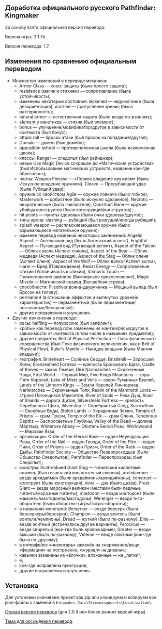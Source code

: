 Доработка официального русского Pathfinder: Kingmaker
-----------------------------------------------------

За основу взята официальная версия перевода.

Версия игры: 2.1.7b.

Версия перевода: 1.7.

Изменения по сравнению официальным переводом
--------------------------------------------
* Множество изменений в переводе механики:
  * Armor Class — класс защиты (была просто защита);
  * resistance (магии и стихиям) — сопротивление (была устойчивость);
  * изменены некоторые состояния: sickened — недомогание (была дезориентация), dazzled — притупление зрения (была растерянность);
  * natural armor — естественная защита (было везде по-разному);
  * element у кинетиков — стихия (был элемент);
  * bonus — улучшение/модификатор/другое в зависимости от контекста (был бонус);
  * attack roll — бросок атаки (был бросок на попадание/другое);
  * Domain — домен (был домейн);
  * opposition school — противоположная школа (была исключенная школа);
  * классы: Ranger — следопыт (был рейнджер);
  * навык Use Magic Device сокращён до «Магические устройства» (был Использование магических устройств, название кое-где обрезалось);
  * черты: Weapon Finesse — «Ловкое владение оружием» (была Искусное владение оружием), Cleave — Прорубающий удар (была Рубящий удар);
  * оружие со свойством Agile — оружие ловкача (было гибкое), Masterwork — добротное (было искусно сделанное), Necrotic — некротическое (было гнилостное), Construct Bane — оружие убийцы конструктов (было конструкций/конструктов);
  * hit points — пункты здоровья (были очки здоровья/другое);
  * типы урона: slashing — рубящий (был режущий/иногда рубящий);
  * splash weapon — расплескивающееся оружие (было взрывающееся метательное оружие);
  * изменён перевод названий некоторых заклинаний: Angelic Aspect — Ангельский вид (было Ангельский аспект), Frightful Aspect — Пугающий вид (Пугающий аспект), Aspect of the Falcon — Облик сокола (Аспект сокола), Aspect of the Bear — Облик медведя (Аспект медведя), Aspect of the Stag — Облик оленя (Аспект оленя), Aspect of the Wolf — Облик волка (Аспект волка), Harm — Вред (Повреждение), Resist Energy — Сопротивление стихии (Устойчивость к стихии), Vampiric Touch — Прикосновение вампира (Вампирское прикосновение), Magic Missile — Магический снаряд (Волшебная стрела);
  * способности: Piledriver воина-двуручника — Мощный выпад (был Бросок на голову);
  * permanent (в отношении эффектов и вытянутых уровней/характеристик) — перманентный (были перманентные/постоянные/бессрочные);
  * другие исправления и улучшения.
* Другие изменения в переводе:
  * расы: halfling — полурослик (был халфлинг);
  * «робы» как перевод robe заменены на мантии/рясы/другое в зависимости от контекста (в том числе в названиях предметов);
  * другие предметы: Belt of Physical Perfection — Пояс физического совершенства (был Пояс физического великолепия, как и Belt of Physical Flow), Ruler's Mantle — Накидка владыки (была Мантия владыки);
  * география: Brineheart — Солёное Сердце, Bristlehill — Заросший Холм, Bronzeshield Fortress — крепость Бронзового Щита, Castle of Knives — замок Лезвий, Dire Narlmarches — Скрюченные Чащи, First World — Первый Мир, Five Kings Mountains — горы Пяти Королей, Lake of Mists and Veils — озеро Туманных Вуалей, Lands of the Linnorm Kings — Земли Королей Линнормов, Narlmarches — Скрюченные Топи, Realm of the Mammoth Lords — страна Погонщиков Мамонтов, River of Souls — Река Душ, Road of Shields — дорога Щитов, Silvershield Fortress — крепость Серебряного Щита, Silverstep — Серебристый След, Sorrowflow — Скорбные Воды, Stolen Lands — Украденные Земли, Temple of Prisms — храм Призм, Temple of the Elk — храм Оленя, Tenebrous Depths — Беспросветные Глубины, Valley of the Dead — долина Мёртвых, Whiterose Abbey — Обитель Белой Розы, Worldwound — Мировая Язва;
  * организации: Order of the Eternal Rose — орден Неувядающей Розы, Order of the Nail — орден Гвоздя, Order of the Pike — орден Пики, Order of Prisms — орден Призм, Order of the Rack — орден Дыбы, Pathfinder Society — Общество Первопроходцев (было Общество Следопытов), Pathfinder — Первопроходец (был Следопыт);
  * монстры: Acid-imbued Giant Slug — гигантский кислотный слизень (был гигантский кислототелый слизняк), archdaemon — везде архидаймон (были архдаймоны/архидаймоны), construct — конструкт (была конструкция), deva — дэв (было даэва), Frost Giant — везде морозный великан (местами были ледяные гиганты/морозные гиганты), mastodon — везде мастодонт (были мамонты/мастодонты/мастодоны), Weretiger — везде тигр-оборотень (были оборотни-тигры/тигры-оборотни);
  * в названиях монстров: Berserker — везде берсерк (были берсеркеры/берсерки), Champion — везде воитель (были воители/чемпионы), Dread — жуткий (было по-разному), Elite — везде элитный (встречались другие варианты), Ferocious — везде свирепый (кое-где были кровожадные), Greater — везде высший (было по-разному), Veteran — везде опытный (кое-где было по-другому);
  * в интерфейсе «инвентарь» заменён на снаряжение/вещи, «формация» на построение, «журнал» на дневник;
  * кавычки заменены на «ёлочки», вложенные — на „лапки“;
  * ё;
  * кое-где исправлена пунктуация;
  * другие исправления и улучшения.

Установка
---------
Для установки скачиваем проект как zip или клонируем и копируем все json-файлы с заменой в `Kingmaker_Data\StreamingAssets\Localization\`.

[Старая версия перевода](https://github.com/EugVV/PFKM-ru/archive/unof_2.0.8_last.zip) (для 2.0.8 или более ранних версий игры).

[Тема для обсуждения перевода](https://arcanecoast.ru/forum/viewtopic.php?f=8&t=1530).